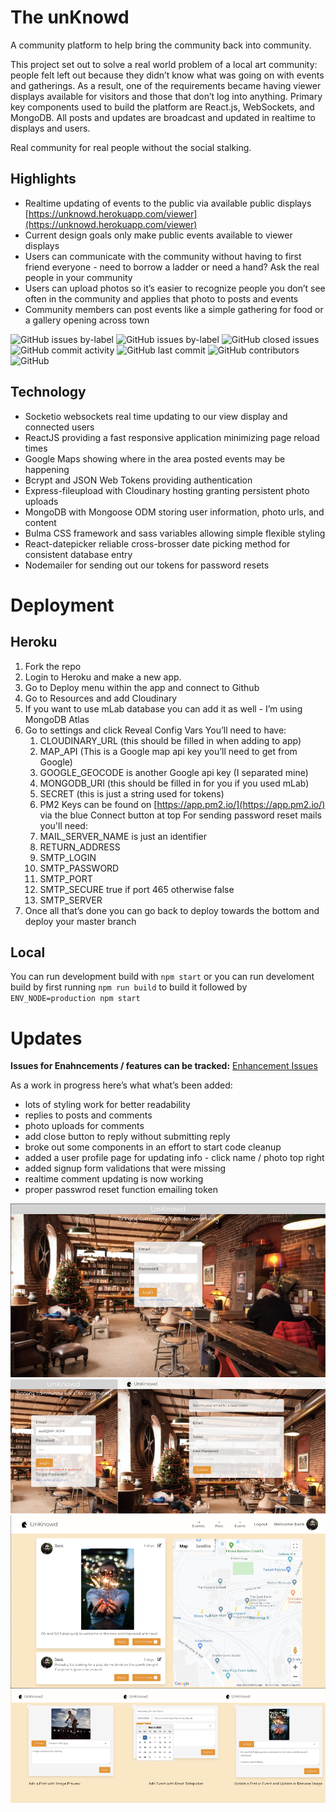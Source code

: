 # The unKnowd

A community platform to help bring the community back into community.

This project set out to solve a real world problem of a local art community: people felt left out because they didn’t know what was going on with events and gatherings. As a result, one of the requirements became having viewer displays available for visitors and those that don’t log into anything. Primary key components used to build the platform are React.js, WebSockets, and MongoDB. All posts and updates are broadcast and updated in realtime to displays and users.

Real community for real people without the social stalking.

## Highlights

- Realtime updating of events to the public via available public displays [https://unknowd.herokuapp.com/viewer](https://unknowd.herokuapp.com/viewer)
- Current design goals only make public events available to viewer displays
- Users can communicate with the community without having to first friend everyone - need to borrow a ladder or need a hand? Ask the real people in your community
- Users can upload photos so it’s easier to recognize people you don’t see often in the community and applies that photo to posts and events
- Community members can post events like a simple gathering for food or a gallery opening across town

![GitHub issues by-label](https://img.shields.io/github/issues-raw/echo-dave/unKnowd/bug) ![GitHub issues by-label](https://img.shields.io/github/issues-raw/echo-dave/unKnowd/enhancement?color=green) ![GitHub closed issues](https://img.shields.io/github/issues-closed-raw/echo-dave/unKowd) ![GitHub commit activity](https://img.shields.io/github/commit-activity/m/echo-dave/unKnowd) ![GitHub last commit](https://img.shields.io/github/last-commit/echo-dave/unKnowd) ![GitHub contributors](https://img.shields.io/github/contributors/echo-dave/unKowd) ![GitHub](https://img.shields.io/github/license/echo-dave/unKnowd)

## Technology

- Socketio websockets real time updating to our view display and connected users
- ReactJS providing a fast responsive application minimizing page reload times
- Google Maps showing where in the area posted events may be happening
- Bcrypt and JSON Web Tokens providing authentication
- Express-fileupload with Cloudinary hosting granting persistent photo uploads
- MongoDB with Mongoose ODM storing user information, photo urls, and content
- Bulma CSS framework and sass variables allowing simple flexible styling
- React-datepicker reliable cross-brosser date picking method for consistent database entry
- Nodemailer for sending out our tokens for password resets

# Deployment

## Heroku

1. Fork the repo
2. Login to Heroku and make a new app.
3. Go to Deploy menu within the app and connect to Github
4. Go to Resources and add Cloudinary
5. If you want to use mLab database you can add it as well - I’m using MongoDB Atlas
6. Go to settings and click Reveal Config Vars
   You’ll need to have:
   1. CLOUDINARY_URL (this should be filled in when adding to app)
   2. MAP_API (This is a Google map api key you’ll need to get from Google)
   3. GOOGLE_GEOCODE is another Google api key (I separated mine)
   4. MONGODB_URI (this should be filled in for you if you used mLab)
   5. SECRET (this is just a string used for tokens)
   6. PM2 Keys can be found on [https://app.pm2.io/](https://app.pm2.io/) via the blue Connect button at top
   For sending password reset mails you'll need:
   1. MAIL_SERVER_NAME is just an identifier
   2. RETURN_ADDRESS
   3. SMTP_LOGIN
   4. SMTP_PASSWORD
   5. SMTP_PORT
   6. SMTP_SECURE true if port 465 otherwise false
   7. SMTP_SERVER
7. Once all that’s done you can go back to deploy towards the bottom and deploy your master branch

## Local
   You can run development build with `npm start` or you can run develoment build by first running `npm run build` to build it followed by `ENV_NODE=production npm start`

# Updates

**Issues for Enahncements / features can be tracked:** [Enhancement Issues](https://github.com/echo-dave/unKnowd/issues?utf8=✓&q=is%3Aissue+is%3Aopen+label%3Aenhancement)

As a work in progress here’s what what’s been added:

- lots of styling work for better readability
- replies to posts and comments
- photo uploads for comments
- add close button to reply without submitting reply
- broke out some components in an effort to start code cleanup
- added a user profile page for updating info - click name / photo top right
- added signup form validations that were missing
- realtime comment updating is now working
- proper passwrod reset function emailing token

![Login](readmeImages/085/Login.jpg)
![Bad login and password reset](readmeImages/085/Reset.jpg)
![Post feed](readmeImages/085/PostFeed.jpg)
![Forms](readmeImages/085/Forms.jpg)
